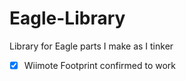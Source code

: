 # Eagle-Library
Library for Eagle parts I make as I tinker

- [x] Wiimote Footprint confirmed to work
